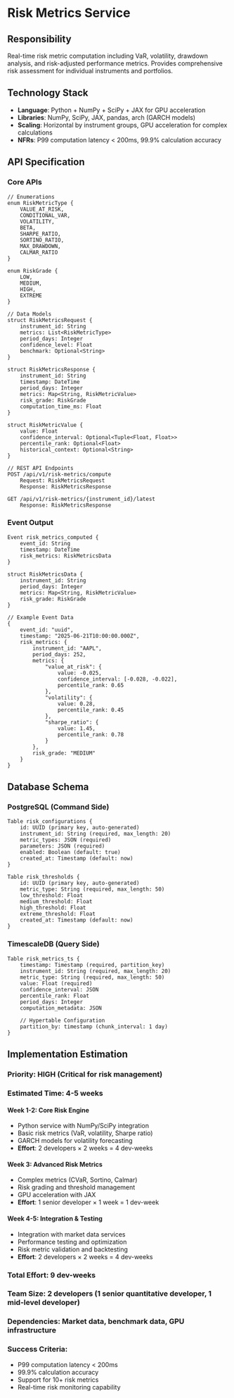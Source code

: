 # Risk Metrics Service

## Responsibility
Real-time risk metric computation including VaR, volatility, drawdown analysis, and risk-adjusted performance metrics. Provides comprehensive risk assessment for individual instruments and portfolios.

## Technology Stack
- **Language**: Python + NumPy + SciPy + JAX for GPU acceleration
- **Libraries**: NumPy, SciPy, JAX, pandas, arch (GARCH models)
- **Scaling**: Horizontal by instrument groups, GPU acceleration for complex calculations
- **NFRs**: P99 computation latency < 200ms, 99.9% calculation accuracy

## API Specification

### Core APIs
```pseudo
// Enumerations
enum RiskMetricType {
    VALUE_AT_RISK,
    CONDITIONAL_VAR,
    VOLATILITY,
    BETA,
    SHARPE_RATIO,
    SORTINO_RATIO,
    MAX_DRAWDOWN,
    CALMAR_RATIO
}

enum RiskGrade {
    LOW,
    MEDIUM,
    HIGH,
    EXTREME
}

// Data Models
struct RiskMetricsRequest {
    instrument_id: String
    metrics: List<RiskMetricType>
    period_days: Integer
    confidence_level: Float
    benchmark: Optional<String>
}

struct RiskMetricsResponse {
    instrument_id: String
    timestamp: DateTime
    period_days: Integer
    metrics: Map<String, RiskMetricValue>
    risk_grade: RiskGrade
    computation_time_ms: Float
}

struct RiskMetricValue {
    value: Float
    confidence_interval: Optional<Tuple<Float, Float>>
    percentile_rank: Optional<Float>
    historical_context: Optional<String>
}

// REST API Endpoints
POST /api/v1/risk-metrics/compute
    Request: RiskMetricsRequest
    Response: RiskMetricsResponse

GET /api/v1/risk-metrics/{instrument_id}/latest
    Response: RiskMetricsResponse
```

### Event Output
```pseudo
Event risk_metrics_computed {
    event_id: String
    timestamp: DateTime
    risk_metrics: RiskMetricsData
}

struct RiskMetricsData {
    instrument_id: String
    period_days: Integer
    metrics: Map<String, RiskMetricValue>
    risk_grade: RiskGrade
}

// Example Event Data
{
    event_id: "uuid",
    timestamp: "2025-06-21T10:00:00.000Z",
    risk_metrics: {
        instrument_id: "AAPL",
        period_days: 252,
        metrics: {
            "value_at_risk": {
                value: -0.025,
                confidence_interval: [-0.028, -0.022],
                percentile_rank: 0.65
            },
            "volatility": {
                value: 0.28,
                percentile_rank: 0.45
            },
            "sharpe_ratio": {
                value: 1.45,
                percentile_rank: 0.78
            }
        },
        risk_grade: "MEDIUM"
    }
}
```

## Database Schema

### PostgreSQL (Command Side)
```pseudo
Table risk_configurations {
    id: UUID (primary key, auto-generated)
    instrument_id: String (required, max_length: 20)
    metric_types: JSON (required)
    parameters: JSON (required)
    enabled: Boolean (default: true)
    created_at: Timestamp (default: now)
}

Table risk_thresholds {
    id: UUID (primary key, auto-generated)
    metric_type: String (required, max_length: 50)
    low_threshold: Float
    medium_threshold: Float
    high_threshold: Float
    extreme_threshold: Float
    created_at: Timestamp (default: now)
}
```

### TimescaleDB (Query Side)
```pseudo
Table risk_metrics_ts {
    timestamp: Timestamp (required, partition_key)
    instrument_id: String (required, max_length: 20)
    metric_type: String (required, max_length: 50)
    value: Float (required)
    confidence_interval: JSON
    percentile_rank: Float
    period_days: Integer
    computation_metadata: JSON

    // Hypertable Configuration
    partition_by: timestamp (chunk_interval: 1 day)
}
```

## Implementation Estimation

### Priority: **HIGH** (Critical for risk management)
### Estimated Time: **4-5 weeks**

#### Week 1-2: Core Risk Engine
- Python service with NumPy/SciPy integration
- Basic risk metrics (VaR, volatility, Sharpe ratio)
- GARCH models for volatility forecasting
- **Effort**: 2 developers × 2 weeks = 4 dev-weeks

#### Week 3: Advanced Risk Metrics
- Complex metrics (CVaR, Sortino, Calmar)
- Risk grading and threshold management
- GPU acceleration with JAX
- **Effort**: 1 senior developer × 1 week = 1 dev-week

#### Week 4-5: Integration & Testing
- Integration with market data services
- Performance testing and optimization
- Risk metric validation and backtesting
- **Effort**: 2 developers × 2 weeks = 4 dev-weeks

### Total Effort: **9 dev-weeks**
### Team Size: **2 developers** (1 senior quantitative developer, 1 mid-level developer)
### Dependencies: Market data, benchmark data, GPU infrastructure

### Success Criteria:
- P99 computation latency < 200ms
- 99.9% calculation accuracy
- Support for 10+ risk metrics
- Real-time risk monitoring capability
